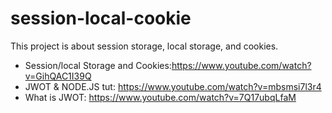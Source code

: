 # session-local-cookie

This project is about session storage, local storage, and cookies.

- Session/local Storage and Cookies:https://www.youtube.com/watch?v=GihQAC1I39Q
- JWOT & NODE.JS tut: https://www.youtube.com/watch?v=mbsmsi7l3r4
- What is JWOT: https://www.youtube.com/watch?v=7Q17ubqLfaM

